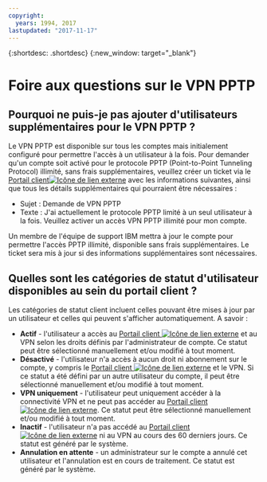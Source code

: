 ```yaml
---
copyright:
  years: 1994, 2017
lastupdated: "2017-11-17"
---
```


{:shortdesc: .shortdesc}
{:new_window: target="_blank"}

# Foire aux questions sur le VPN PPTP

## Pourquoi ne puis-je pas ajouter d'utilisateurs supplémentaires pour le VPN PPTP ?

Le VPN PPTP est disponible sur tous les comptes mais initialement configuré pour permettre l'accès à un utilisateur à la fois. Pour demander qu'un compte soit activé pour le protocole PPTP (Point-to-Point Tunneling Protocol) illimité, sans frais supplémentaires, veuillez créer un ticket via le [Portail client![Icône de lien externe](../../icons/launch-glyph.svg "Icône de lien externe")](https://control.softlayer.com/) avec les informations suivantes, ainsi que tous les détails supplémentaires qui pourraient être nécessaires :

* Sujet : Demande de VPN PPTP 
* Texte : J'ai actuellement le protocole PPTP limité à un seul utilisateur à la fois. Veuillez activer un accès VPN PPTP illimité pour mon compte. 

Un membre de l'équipe de support IBM mettra à jour le compte pour permettre l'accès PPTP illimité, disponible sans frais supplémentaires. Le ticket sera mis à jour si des informations supplémentaires sont nécessaires.

## Quelles sont les catégories de statut d'utilisateur disponibles au sein du portail client ?

Les catégories de statut client incluent celles pouvant être mises à jour par un utilisateur et celles qui peuvent s'afficher automatiquement. A savoir :

* **Actif** - l'utilisateur a accès au [Portail client ![Icône de lien externe](../../icons/launch-glyph.svg "Icône de lien externe")](https://control.softlayer.com/) et au VPN selon les droits définis par l'administrateur de compte. Ce statut peut être sélectionné manuellement et/ou modifié à tout moment.
* **Désactivé** - l'utilisateur n'a accès à aucun droit ni abonnement sur le compte, y compris le [Portail client ![Icône de lien externe](../../icons/launch-glyph.svg "Icône de lien externe")](https://control.softlayer.com/) et le VPN. Si ce statut a été défini par un autre utilisateur du compte, il peut être sélectionné manuellement et/ou modifié à tout moment.
* **VPN uniquement** - l'utilisateur peut uniquement accéder à la connectivité VPN et ne peut pas accéder au [Portail client ![Icône de lien externe](../../icons/launch-glyph.svg "Icône de lien externe")](https://control.softlayer.com/). Ce statut peut être sélectionné manuellement et/ou modifié à tout moment.
* **Inactif** - l'utilisateur n'a pas accédé au [Portail client ![Icône de lien externe](../../icons/launch-glyph.svg "Icône de lien externe")](https://control.softlayer.com/) ni au VPN au cours des 60 derniers jours. Ce statut est généré par le système.
* **Annulation en attente** - un administrateur sur le compte a annulé cet utilisateur et l'annulation est en cours de traitement. Ce statut est généré par le système.
